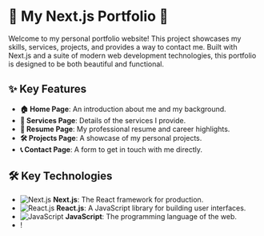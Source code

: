 # 🌟 My Next.js Portfolio 🌟

Welcome to my personal portfolio website! This project showcases my skills, services, projects, and provides a way to contact me. Built with Next.js and a suite of modern web development technologies, this portfolio is designed to be both beautiful and functional.

## ✨ Key Features

- **🏠 Home Page**: An introduction about me and my background.
- **💼 Services Page**: Details of the services I provide.
- **📄 Resume Page**: My professional resume and career highlights.
- **🛠️ Projects Page**: A showcase of my personal projects.
- **📞 Contact Page**: A form to get in touch with me directly.

## 🛠️ Key Technologies

- ![Next.js](https://img.shields.io/badge/-Next.js-000000?style=flat&logo=nextdotjs&logoColor=white) **Next.js**: The React framework for production.
- ![React.js](https://img.shields.io/badge/-React.js-61DAFB?style=flat&logo=react&logoColor=white) **React.js**: A JavaScript library for building user interfaces.
- ![JavaScript](https://img.shields.io/badge/-JavaScript-F7DF1E?style=flat&logo=javascript&logoColor=white) **JavaScript**: The programming language of the web.
- !
